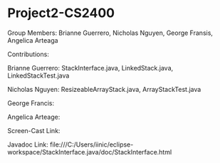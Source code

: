 # Project2-CS2400
Group Members: Brianne Guerrero, Nicholas Nguyen, George Fransis, Angelica Arteaga
  
  
Contributions:

  Brianne Guerrero: StackInterface.java, LinkedStack.java, LinkedStackTest.java
  
  Nicholas Nguyen: ResizeableArrayStack.java, ArrayStackTest.java
  
  George Francis: 
  
  Angelica Arteage: 
  
  
Screen-Cast Link: 

Javadoc Link: file:///C:/Users/iinic/eclipse-workspace/StackInterface.java/doc/StackInterface.html
